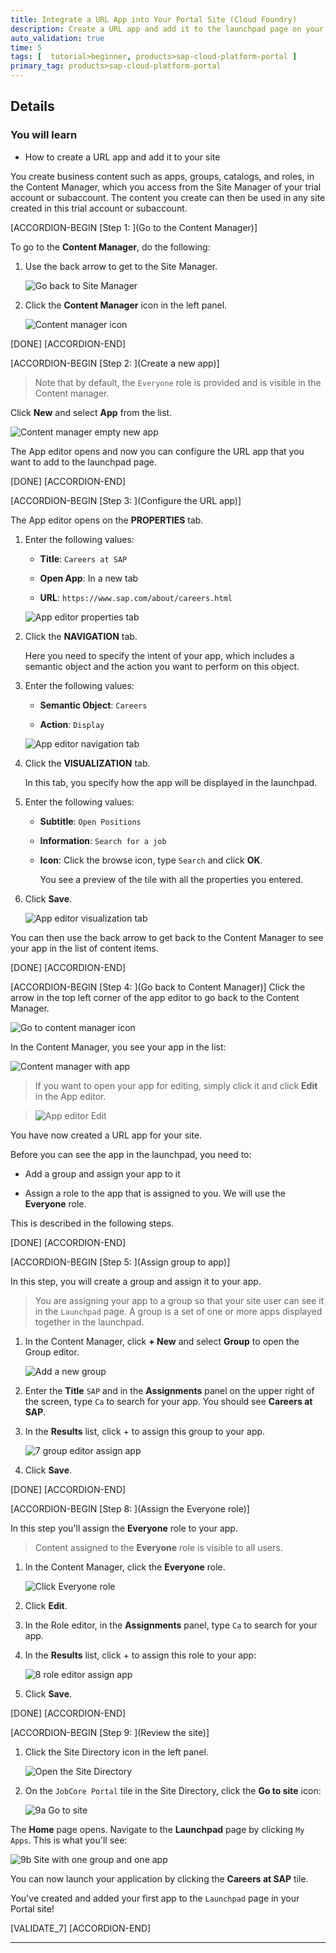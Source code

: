 ```yaml
---
title: Integrate a URL App into Your Portal Site (Cloud Foundry)
description: Create a URL app and add it to the launchpad page on your Portal site on Cloud Foundry.
auto_validation: true
time: 5
tags: [  tutorial>beginner, products>sap-cloud-platform-portal ]
primary_tag: products>sap-cloud-platform-portal
---
```



## Details
### You will learn
  - How to create a URL app and add it to your site

You create business content such as apps, groups, catalogs, and roles, in the Content Manager, which you access from the Site Manager of your trial account or subaccount. The content you create can then be used in any site created in this trial account or subaccount.

[ACCORDION-BEGIN [Step 1: ](Go to the Content Manager)]

To go to the **Content Manager**, do the following:

1. Use the back arrow to get to the Site Manager.

    ![Go back to Site Manager](0_open_site_manager.png)

2. Click the **Content Manager** icon in the left panel.

    ![Content manager icon](1-content-manager-icon.png)

[DONE]
[ACCORDION-END]

[ACCORDION-BEGIN [Step 2: ](Create a new app)]

>Note that by default, the `Everyone` role is provided and is visible in the Content manager.

Click **New** and select **App** from the list.

![Content manager empty new app](2-content-manager-empty-new-app.png)

The App editor opens and now you can configure the URL app that you want to add to the launchpad page.

[DONE]
[ACCORDION-END]


[ACCORDION-BEGIN [Step 3: ](Configure the URL app)]

The App editor opens on the **PROPERTIES** tab.

1. Enter the following values:

    * **Title**: `Careers at SAP`

    * **Open App**: In a new tab

    * **URL**:  `https://www.sap.com/about/careers.html`

    ![App editor properties tab](3-app-editor-properties.png)

2. Click the **NAVIGATION** tab.

    Here you need to specify the intent of your app, which includes a semantic object and the action you want to perform on this object.  

3. Enter the following values:

    * **Semantic Object**: `Careers`

    * **Action**:  `Display`

    ![App editor navigation tab](4-app-editor-navigation.png)

4. Click the **VISUALIZATION** tab.

    In this tab, you specify how the app will be displayed in the launchpad.

5.  Enter the following values:

    * **Subtitle**: `Open Positions`

    * **Information**:  `Search for a job`

    * **Icon**: Click the browse icon, type `Search` and click **OK**.

      You see a preview of the tile with all the properties you entered.

6. Click **Save**.

      ![App editor visualization tab](5-app-editor-visualization.png)

You can then use the back arrow to get back to the Content Manager to see your app in the list of content items.



[DONE]
[ACCORDION-END]

[ACCORDION-BEGIN [Step 4: ](Go back to Content Manager)]
Click the arrow in the top left corner of the app editor to go back to the Content Manager.

![Go to content manager icon](6-go-to-content-manager-icon.png)

In the Content Manager, you see your app in the list:

![Content manager with app](6-content-manager-with-app.png)

> If you want to open your app for editing, simply click it and click **Edit** in the App editor.

>![App editor Edit](6-app-editor-edit.png)

You have now created a URL app for your site.

Before you can see the app in the launchpad, you need to:

  - Add a group and assign your app to it

  - Assign a role to the app that is assigned to you. We will use the **Everyone** role.

This is described in the following steps.

[DONE]
[ACCORDION-END]

[ACCORDION-BEGIN [Step 5: ](Assign group to app)]

In this step, you will create a group and assign it to your app.

>You are assigning your app to a group so that your site user can see it in the `Launchpad` page. A group is a set of one or more apps displayed together in the launchpad.

1. In the Content Manager, click **+ New** and select **Group** to open the Group editor.

    ![Add a new group](7-add-group.png)

2. Enter the **Title** `SAP` and in the **Assignments** panel on the upper right of the screen, type `Ca` to search for your app. You should see **Careers at SAP**.

3. In the **Results** list, click + to assign this group to your app.

    ![7 group editor assign app](7-group-editor-assign-app.png)

4. Click **Save**.

[DONE]
[ACCORDION-END]

[ACCORDION-BEGIN [Step 8: ](Assign the Everyone role)]

In this step you'll assign the **Everyone** role to your app.

>Content assigned to the **Everyone** role is visible to all users.

1. In the Content Manager, click the **Everyone** role.

    ![Click Everyone role](8-everyone-role.png)

2. Click **Edit**.

3. In the Role editor, in the **Assignments** panel, type `Ca` to search for your app.

4. In the **Results** list, click + to assign this role to your app:

    ![8 role editor assign app](8-role-editor-assign-app.png)

5. Click **Save**.

[DONE]
[ACCORDION-END]

[ACCORDION-BEGIN [Step 9: ](Review the site)]

1. Click the Site Directory icon in the left panel.

    ![Open the Site Directory](8a-open-site-directory.png)

2. On the `JobCore Portal` tile in the Site Directory, click the  **Go to site** icon:

    ![9a Go to site](9-go-to-site-icon.png)

The **Home** page opens. Navigate to the **Launchpad** page by clicking `My Apps`. This is what you'll see:

![9b Site with one group and one app](9-site-with-1group-1app.png)

You can now launch your application by clicking the **Careers at SAP** tile.

You've created and added your first app to the `Launchpad` page in your Portal site!

[VALIDATE_7]
[ACCORDION-END]



---
